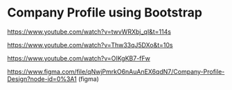 # Company Profile using Bootstrap

https://www.youtube.com/watch?v=twvWRXbj_qI&t=114s  

https://www.youtube.com/watch?v=Thw33qJ5DXo&t=10s   

https://www.youtube.com/watch?v=OIKgKB7-fFw 

https://www.figma.com/file/qNwjPmrkO6nAuAnEX6qdN7/Company-Profile-Design?node-id=0%3A1 (figma)